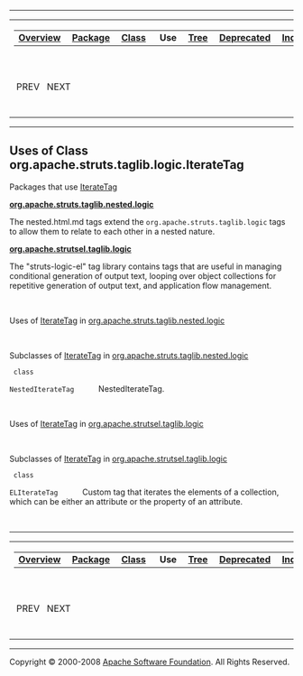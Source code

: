 ------------------------------------------------------------------------

<span id="navbar_top"></span> [](#skip-navbar_top "Skip navigation links")

<table>
<colgroup>
<col width="50%" />
<col width="50%" />
</colgroup>
<tbody>
<tr class="odd">
<td align="left"><span id="navbar_top_firstrow"></span>
<table>
<tbody>
<tr class="odd">
<td align="left"><a href="../../../../../../overview-summary.html.md"><strong>Overview</strong></a> </td>
<td align="left"><a href="../package-summary.html.md"><strong>Package</strong></a> </td>
<td align="left"><a href="../../../../../../org/apache/struts/taglib/logic/IterateTag.html.md" title="class in org.apache.struts.taglib.logic"><strong>Class</strong></a> </td>
<td align="left"> <strong>Use</strong> </td>
<td align="left"><a href="../package-tree.html.md"><strong>Tree</strong></a> </td>
<td align="left"><a href="../../../../../../deprecated-list.html.md"><strong>Deprecated</strong></a> </td>
<td align="left"><a href="../../../../../../index-all.html.md"><strong>Index</strong></a> </td>
<td align="left"><a href="../../../../../../help-doc.html.md"><strong>Help</strong></a> </td>
</tr>
</tbody>
</table></td>
<td align="left"></td>
</tr>
<tr class="even">
<td align="left"> PREV   NEXT</td>
<td align="left"><a href="../../../../../../index.html.md?org/apache/struts/taglib/logic//class-useIterateTag.html"><strong>FRAMES</strong></a>    <a href="IterateTag.html"><strong>NO FRAMES</strong></a>    
<a href="../../../../../../allclasses-noframe.html.md"><strong>All Classes</strong></a></td>
</tr>
</tbody>
</table>

<span id="skip-navbar_top"></span>

------------------------------------------------------------------------

**Uses of Class
 org.apache.struts.taglib.logic.IterateTag**
--------------------------------------------

Packages that use [IterateTag](../../../../../../org/apache/struts/taglib/logic/IterateTag.html.md "class in org.apache.struts.taglib.logic")

[**org.apache.struts.taglib.nested.logic**](#org.apache.struts.taglib.nested.logic)

The nested.html.md tags extend the `org.apache.struts.taglib.logic` tags to allow them to relate to each other in a nested nature. 

[**org.apache.strutsel.taglib.logic**](#org.apache.strutsel.taglib.logic)

The "struts-logic-el" tag library contains tags that are useful in managing conditional generation of output text, looping over object collections for repetitive generation of output text, and application flow management. 

 

<span id="org.apache.struts.taglib.nested.logic"></span>

Uses of [IterateTag](../../../../../../org/apache/struts/taglib/logic/IterateTag.html.md "class in org.apache.struts.taglib.logic") in [org.apache.struts.taglib.nested.logic](../../../../../../org/apache/struts/taglib/nested/logic/package-summary.html)

 

Subclasses of [IterateTag](../../../../../../org/apache/struts/taglib/logic/IterateTag.html.md "class in org.apache.struts.taglib.logic") in [org.apache.struts.taglib.nested.logic](../../../../../../org/apache/struts/taglib/nested/logic/package-summary.html)

` class`

`NestedIterateTag`
           NestedIterateTag.

 

<span id="org.apache.strutsel.taglib.logic"></span>

Uses of [IterateTag](../../../../../../org/apache/struts/taglib/logic/IterateTag.html.md "class in org.apache.struts.taglib.logic") in [org.apache.strutsel.taglib.logic](../../../../../../org/apache/strutsel/taglib/logic/package-summary.html)

 

Subclasses of [IterateTag](../../../../../../org/apache/struts/taglib/logic/IterateTag.html.md "class in org.apache.struts.taglib.logic") in [org.apache.strutsel.taglib.logic](../../../../../../org/apache/strutsel/taglib/logic/package-summary.html)

` class`

`ELIterateTag`
           Custom tag that iterates the elements of a collection, which can be either an attribute or the property of an attribute.

 

------------------------------------------------------------------------

<span id="navbar_bottom"></span> [](#skip-navbar_bottom "Skip navigation links")

<table>
<colgroup>
<col width="50%" />
<col width="50%" />
</colgroup>
<tbody>
<tr class="odd">
<td align="left"><span id="navbar_bottom_firstrow"></span>
<table>
<tbody>
<tr class="odd">
<td align="left"><a href="../../../../../../overview-summary.html.md"><strong>Overview</strong></a> </td>
<td align="left"><a href="../package-summary.html.md"><strong>Package</strong></a> </td>
<td align="left"><a href="../../../../../../org/apache/struts/taglib/logic/IterateTag.html.md" title="class in org.apache.struts.taglib.logic"><strong>Class</strong></a> </td>
<td align="left"> <strong>Use</strong> </td>
<td align="left"><a href="../package-tree.html.md"><strong>Tree</strong></a> </td>
<td align="left"><a href="../../../../../../deprecated-list.html.md"><strong>Deprecated</strong></a> </td>
<td align="left"><a href="../../../../../../index-all.html.md"><strong>Index</strong></a> </td>
<td align="left"><a href="../../../../../../help-doc.html.md"><strong>Help</strong></a> </td>
</tr>
</tbody>
</table></td>
<td align="left"></td>
</tr>
<tr class="even">
<td align="left"> PREV   NEXT</td>
<td align="left"><a href="../../../../../../index.html.md?org/apache/struts/taglib/logic//class-useIterateTag.html"><strong>FRAMES</strong></a>    <a href="IterateTag.html"><strong>NO FRAMES</strong></a>    
<a href="../../../../../../allclasses-noframe.html.md"><strong>All Classes</strong></a></td>
</tr>
</tbody>
</table>

<span id="skip-navbar_bottom"></span>

------------------------------------------------------------------------

Copyright © 2000-2008 [Apache Software Foundation](http://www.apache.org/). All Rights Reserved.
